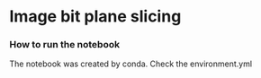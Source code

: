# Image bit plane slicing

### How to run the notebook

The notebook was created by conda. Check the environment.yml
